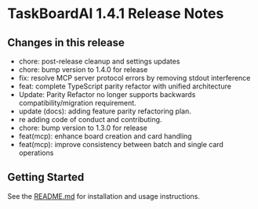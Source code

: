 # TaskBoardAI 1.4.1 Release Notes

## Changes in this release

- chore: post-release cleanup and settings updates
- chore: bump version to 1.4.0 for release
- fix: resolve MCP server protocol errors by removing stdout    interference
- feat: complete TypeScript parity refactor with unified architecture
- Update: Parity Refactor no longer supports backwards compatibility/migration requirement.
- update (docs): adding feature parity refactoring plan.
- re adding code of conduct and contributing.
- chore: bump version to 1.3.0 for release
- feat(mcp): enhance board creation and card handling
- feat(mcp): improve consistency between batch and single card operations

## Getting Started
See the [README.md](../README.md) for installation and usage instructions.

